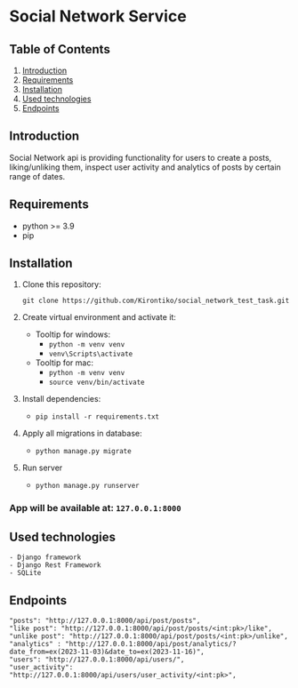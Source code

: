 # Social Network Service

## Table of Contents
 1. [Introduction](#introduction)
 2. [Requirements](#requirements)
 3. [Installation](#installation)
 4. [Used technologies](#used-technologies)
 5. [Endpoints](#endpoints)


## Introduction
Social Network api is providing functionality for users to create a posts,
liking/unliking them, inspect user activity and analytics of posts by certain range of dates.


## Requirements
* python >= 3.9
* pip


## Installation
1. Clone this repository:

    ```
    git clone https://github.com/Kirontiko/social_network_test_task.git
    ```
   
2. Create virtual environment and activate it:
   * Tooltip for windows:
     - ```python -m venv venv``` 
     - ```venv\Scripts\activate```
   * Tooltip for mac:
     - ```python -m venv venv```
     - ```source venv/bin/activate```

3. Install dependencies:
    - ```pip install -r requirements.txt```
4. Apply all migrations in database:
   - ```python manage.py migrate```
5. Run server
   - ```python manage.py runserver```
### App will be available at: ```127.0.0.1:8000```

## Used technologies
    - Django framework
    - Django Rest Framework
    - SQLite


## Endpoints
    "posts": "http://127.0.0.1:8000/api/post/posts",
    "like post": "http://127.0.0.1:8000/api/post/posts/<int:pk>/like",
    "unlike post": "http://127.0.0.1:8000/api/post/posts/<int:pk>/unlike",
    "analytics" : "http://127.0.0.1:8000/api/post/analytics/?date_from=ex(2023-11-03)&date_to=ex(2023-11-16)",
    "users": "http://127.0.0.1:8000/api/users/",
    "user_activity": "http://127.0.0.1:8000/api/users/user_activity/<int:pk>",

